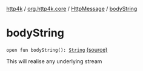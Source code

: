 [http4k](../../index.md) / [org.http4k.core](../index.md) / [HttpMessage](index.md) / [bodyString](./body-string.md)

# bodyString

`open fun bodyString(): `[`String`](https://kotlinlang.org/api/latest/jvm/stdlib/kotlin/-string/index.html) [(source)](https://github.com/http4k/http4k/blob/master/http4k-core/src/main/kotlin/org/http4k/core/http.kt#L110)

This will realise any underlying stream

